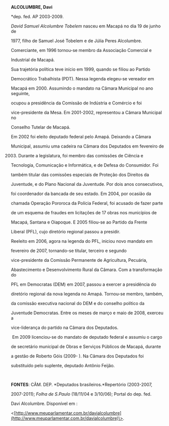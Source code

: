 **ALCOLUMBRE, Davi**



\*dep. fed. AP 2003-2009.



*David Samuel Alcolumbre Tobelem* nasceu em Macapá no dia 19 de junho de

1977, filho de Samuel José Tobelem e de Júlia Peres Alcolumbre.



Comerciante, em 1996 tornou-se membro da Associação Comercial e

Industrial de Macapá.



Sua trajetória política teve início em 1999, quando se filiou ao Partido

Democrático Trabalhista (PDT). Nessa legenda elegeu-se vereador em

Macapá em 2000. Assumindo o mandato na Câmara Municipal no ano seguinte,

ocupou a presidência da Comissão de Indústria e Comércio e foi

vice-presidente da Mesa. Em 2001-2002, representou a Câmara Municipal no

Conselho Tutelar de Macapá.



Em 2002 foi eleito deputado federal pelo Amapá. Deixando a Câmara

Municipal, assumiu uma cadeira na Câmara dos Deputados em fevereiro de

2003. Durante a legislatura, foi membro das comissões de Ciência e

Tecnologia, Comunicação e Informática, e de Defesa do Consumidor. Foi

também titular das comissões especiais de Proteção dos Direitos da

Juventude, e do Plano Nacional da Juventude. Por dois anos consecutivos,

foi coordenador da bancada de seu estado. Em 2004, por ocasião da

chamada Operação Pororoca da Polícia Federal, foi acusado de fazer parte

de um esquema de fraudes em licitações de 17 obras nos municípios de

Macapá, Santana e Oiapoque. E 2005 filiou-se ao Partido da Frente

Liberal (PFL), cujo diretório regional passou a presidir.



Reeleito em 2006, agora na legenda do PFL, iniciou novo mandato em

fevereiro de 2007, tornando-se titular, terceiro e segundo

vice-presidente da Comissão Permanente de Agricultura, Pecuária,

Abastecimento e Desenvolvimento Rural da Câmara. Com a transformação do

PFL em Democratas (DEM) em 2007, passou a exercer a presidência do

diretório regional da nova legenda no Amapá. Tornou-se membro, também,

da comissão executiva nacional do DEM e do conselho político da

Juventude Democratas. Entre os meses de março e maio de 2008, exerceu a

vice-liderança do partido na Câmara dos Deputados.



 Em 2009 licenciou-se do mandato de deputado federal e assumiu o cargo

de secretário municipal de Obras e Serviços Públicos de Macapá, durante

a gestão de Roberto Góis (2009- ). Na Câmara dos Deputados foi

substituído pelo suplente, deputado Antônio Feijão.



 



**FONTES**: CÂM. DEP. *Deputados brasileiros.*Repertório (2003-2007,

2007-2011); *Folha de S.Paulo* (18/11/04 e 3/10/06); Portal do dep. fed.

Davi Alcolumbre. Disponível em :

\<[http://www.meuparlamentar.com.br/davialcolumbre](http://www.meuparlamentar.com.br/davialcolumbre)\>.

